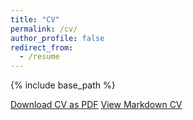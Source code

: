 ```yaml
---
title: "CV"
permalink: /cv/
author_profile: false
redirect_from:
  - /resume
---
```


{% include base_path %}

<div class="cv-download-links">
  <a href="{{ base_path }}/files/CV_2025_Long_form.pdf" class="btn btn--primary">Download CV as PDF</a>
  <a href="{{ base_path }}" class="btn btn--inverse">View Markdown CV</a>
</div>

